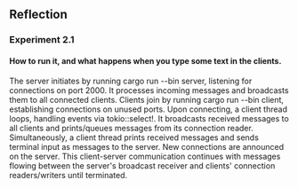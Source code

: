 ## Reflection

### Experiment 2.1

#### How to run it, and what happens when you type some text in the clients.

The server initiates by running cargo run --bin server, listening for connections on port 2000. It processes incoming messages and broadcasts them to all connected clients. Clients join by running cargo run --bin client, establishing connections on unused ports. Upon connecting, a client thread loops, handling events via tokio::select!. It broadcasts received messages to all clients and prints/queues messages from its connection reader. Simultaneously, a client thread prints received messages and sends terminal input as messages to the server. New connections are announced on the server. This client-server communication continues with messages flowing between the server's broadcast receiver and clients' connection readers/writers until terminated.

